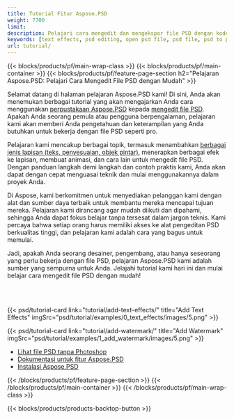 ```yaml
---
title: Tutorial Fitur Aspose.PSD
weight: 7700
limit: 
description: Pelajari cara mengedit dan mengekspor file PSD dengan kode.
keywords: [text effects, psd editing, open psd file, psd file, psd to png, psd file format, PSD API, Aspose.PSD library, Aspose.PSD tutorial]
url: tutorial/
---
```


{{< blocks/products/pf/main-wrap-class >}}
{{< blocks/products/pf/main-container >}}
{{< blocks/products/pf/feature-page-section h2="Pelajaran Aspose.PSD: Pelajari Cara Mengedit File PSD dengan Mudah" >}}

<p>
Selamat datang di halaman pelajaran Aspose.PSD kami! Di sini, Anda akan menemukan berbagai tutorial yang akan mengajarkan Anda cara menggunakan <a href="https://www.nuget.org/packages/Aspose.PSD">perpustakaan Aspose.PSD</a> kepada <a href="https://products.aspose.app/psd/editor/">mengedit file PSD</a>. Apakah Anda seorang pemula atau pengguna berpengalaman, pelajaran kami akan memberi Anda pengetahuan dan keterampilan yang Anda butuhkan untuk bekerja dengan file PSD seperti pro.</p>
<p>
Pelajaran kami mencakup berbagai topik, termasuk menambahkan <a href="https://docs.aspose.com/psd/net/layers-and-mask-information-section/">berbagai jenis lapisan (teks, penyesuaian, objek pintar)</a>, menerapkan berbagai efek ke lapisan, membuat animasi, dan cara lain untuk mengedit file PSD. Dengan panduan langkah demi langkah dan contoh praktis kami, Anda akan dapat dengan cepat menguasai teknik dan mulai menggunakannya dalam proyek Anda.</p>
<p>
Di Aspose, kami berkomitmen untuk menyediakan pelanggan kami dengan alat dan sumber daya terbaik untuk membantu mereka mencapai tujuan mereka. Pelajaran kami dirancang agar mudah diikuti dan dipahami, sehingga Anda dapat fokus belajar tanpa tersesat dalam jargon teknis. Kami percaya bahwa setiap orang harus memiliki akses ke alat pengeditan PSD berkualitas tinggi, dan pelajaran kami adalah cara yang bagus untuk memulai.</p>
<p>
Jadi, apakah Anda seorang desainer, pengembang, atau hanya seseorang yang perlu bekerja dengan file PSD, pelajaran Aspose.PSD kami adalah sumber yang sempurna untuk Anda. Jelajahi tutorial kami hari ini dan mulai belajar cara mengedit file PSD dengan mudah!</p>

<br />
<br />

{{< psd/tutorial-card link="tutorial/add-text-effects/" title="Add Text Effects" imgSrc="psd/tutorial/examples/0_text_effects/images/5.png" >}}

{{< psd/tutorial-card link="tutorial/add-watermark/" title="Add Watermark" imgSrc="psd/tutorial/examples/1_add_watermark/images/5.png" >}}


<div class="code-sample">
    <ul class="link-list">
        <li class="link-item"><a href="https://products.aspose.com/psd/view/">Lihat file PSD tanpa Photoshop</a></li>
        <li class="link-item"><a href="https://docs.aspose.com/psd/net/features/">Dokumentasi untuk fitur Aspose.PSD</a></li>
        <li class="link-item"><a href="https://docs.aspose.com/psd/net/installation/">Instalasi Aspose.PSD</a></li>
    </ul>
</div>


{{< /blocks/products/pf/feature-page-section >}}
{{< /blocks/products/pf/main-container >}}
{{< /blocks/products/pf/main-wrap-class >}}

{{< blocks/products/products-backtop-button >}}

